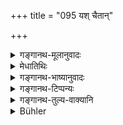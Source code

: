 +++
title = "095 यश् चैतान्"

+++

<details><summary>गङ्गानथ-मूलानुवादः</summary>

As between one who would attain all these, and another who would renounce them all, the renunciation of desires surf asses the attainment of
</details>

<details><summary>मेधातिथिः</summary>

पूर्वोक्तं हेतुत्वेनोपजीव्यायं निगमश्लोकः पठितः । यदा सेवया वर्धते कामः अतो य **एतान्** कामान् कामी **सर्वान् प्राप्नुयात्** सेवेतानेकमण्डलेश्वर इव तरुणः, **यश् चैतांश् त्यजति केवलानि** ईषद् अपि न स्पृशति नैष्ठिक एव बालः । तयोर् यः प्रापको भोक्ता तस्मात् स **विशिष्यते**, अतिशयेन श्रेष्ठो भवति, यः परित्यजेद् इति । एतच् चात्मप्रत्यक्षम् ॥ २.९५ ॥
</details>

<details><summary>गङ्गानथ-भाष्यानुवादः</summary>

The present verse formulates the conclusion deduced from th e reasons adduced in the foregoing verses. \[The sense being\] in as much as Desire only waxes stronger by fulfilment, hence if a pleasure-seeking person—in the shape of a young king—‘? *hould attain*’—he addicted to—‘*all those*’ desires;—while another person—in the shape of the life-long celibate—‘*renounces them all*,’—*i.e*., does not touch even the slightest thing;—between these two, the latter surpasses the
*attainer*, the enjoyer. That is, the man who renounces pleasures is
vastly superior.

This is self-evident.—(95)
</details>

<details><summary>गङ्गानथ-टिप्पन्यः</summary>

This verse is quoted in *Bālambhaṭṭi* (Vyāvahāra, p. 606).
</details>

<details><summary>गङ्गानथ-तुल्य-वाक्यानि</summary>

**(Verses 93-95)  
**

See Comparative notes for [Verse
2.93].
</details>

<details><summary>Bühler</summary>

095	If one man should obtain all those (sensual enjoyments) and another should renounce them all, the renunciation of all pleasure is far better than the attainment of them.
</details>
